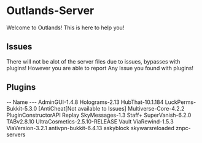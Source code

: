 # Outlands-Server
Welcome to Outlands! This is here to help you! 



## Issues
There will not be alot of the server files due to issues, bypasses with plugins! However you are able to report Any Issue you found with plugins!


## Plugins
-- Name ---
AdminGUI-1.4.8
Holograms-2.13
HubThat-10.1.184
LuckPerms-Bukkit-5.3.0
[AntiCheat[Not available to Issues]
Multiverse-Core-4.2.2
PluginConstructorAPI
Replay
SkyMessages-1.3
Staff+
SuperVanish-6.2.0
TABv2.8.10
UltraCosmetics-2.5.10-RELEASE
Vault
ViaRewind-1.5.3
ViaVersion-3.2.1
antivpn-bukkit-6.4.13
askyblock
skywarsreloaded
znpc-servers
